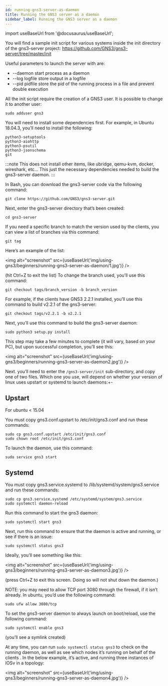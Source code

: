 ```yaml
---
id: running-gns3-server-as-daemon
title: Running the GNS3 server as a daemon
sidebar_label: Running the GNS3 server as a daemon
---
```


import useBaseUrl from '@docusaurus/useBaseUrl';

You will find a sample init script for various systems inside the init directory of the gns3-server project: https://github.com/GNS3/gns3-server/tree/master/init

Useful parameters to launch the server with are:
- --daemon     start process as a daemon
- --log logfile   store output in a logfile
- --pid pidfile   store the pid of the running process in a file and prevent double execution

All the init script require the creation of a GNS3 user. It is possible to change it to another user:

```
sudo adduser gns3
```

You will need to install some dependencies first. For example, in Ubuntu 18.04.3, you’ll need to install the following:

```
python3-setuptools
python3-aiohttp
python3-psutil
python3-jsonschema
git
```

:::note
This does not install other items, like ubridge, qemu-kvm, docker, wireshark, etc…  This just the necessary dependencies needed to build the gns3-server daemon.
:::

In Bash, you can download the gns3-server code via the following command:

```
git clone https://github.com/GNS3/gns3-server.git
```

Next, enter the gns3-server directory that’s been created:

```
cd gns3-server
```

If you need a specific branch to match the version used by the clients, you can view a list of branches via this command:

```
git tag
```

Here’s an example of the list:

<img alt="screenshot" src={useBaseUrl('img/using-gns3/beginners/running-gns3-server-as-daemon/1.jpg')} />

(hit Ctrl+Z to exit the list)
To change the branch used, you’ll use this command:

```
git checkout tags/branch_version -b branch_version
```

For example, if the clients have GNS3 2.2.1 installed, you’ll use this command to build v2.2.1 of the gns3-server:

```
git checkout tags/v2.2.1 -b v2.2.1
```

Next, you’ll use this command to build the gns3-server daemon:

```
sudo python3 setup.py install
```

This step may take a few minutes to complete (it will vary, based on your PC), but upon successful completion, you’ll see this:

<img alt="screenshot" src={useBaseUrl('img/using-gns3/beginners/running-gns3-server-as-daemon2.jpg')} />

Next. you’ll need to enter the ```/gns3-server/init``` sub-directory, and copy one of two files. Which one you use, will depend on whether your version of linux uses upstart or systemd to launch daemons:+-

## Upstart

For ubuntu < 15.04

You must copy gns3.conf.upstart to /etc/init/gns3.conf and run these commands:

```
sudo cp gns3.conf.upstart /etc/init/gns3.conf
sudo chown root /etc/init/gns3.conf
```

To launch the daemon, use this command:
```
sudo service gns3 start
```

## Systemd

You must copy gns3.service.systemd to /lib/systemd/system/gns3.service and run these commands:

```
sudo cp gns3.service.systemd /etc/systemd/system/gns3.service
sudo systemctl daemon-reload
```

Run this command to start the gns3 daemon:

```
sudo systemctl start gns3
```

Next, run this command to ensure that the daemon is active and running, or see if there is an issue:

```
sudo systemctl status gns3
```

Ideally, you’ll see something like this:

<img alt="screenshot" src={useBaseUrl('img/using-gns3/beginners/running-gns3-server-as-daemon3.jpg')} />

(press Ctrl+Z to exit this screen. Doing so will not shut down the daemon.)

NOTE: you may need to allow TCP port 3080 through the firewall, if it isn’t already. In ubuntu, you’d use the following command:

```
sudo ufw allow 3080/tcp
```

To set the gns3-server daemon to always launch on boot/reload, use the following command:

```
sudo systemctl enable gns3
```

(you’ll see a symlink created)

At any time, you can run ```sudo systemctl status gns3``` to check on the running daemon, as well as see which nodes it’s running on behalf of the clients . In the below example, it’s active, and running three instances of IOSv in a topology:

<img alt="screenshot" src={useBaseUrl('img/using-gns3/beginners/running-gns3-server-as-daemon4.jpg')} />
